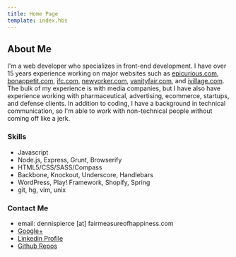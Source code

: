 ```yaml
---
title: Home Page
template: index.hbs
---
```


<section id="about">
<h2>About Me</h2>
<p>I'm a web developer who specializes in front-end development. I have over 15 years experience working on major websites such as <a href="http://www.epicurious.com" target="_blank">epicurious.com</a>, <a href="http://www.bonappetit.com" target="_blank">bonappetit.com</a>, <a href="http://www.ifc.com" target="_blank">ifc.com</a>, <a href="http://www.newyorker.com" target="_blank">newyorker.com</a>, <a href="http://www.vanityfair.com" target="_blank">vanityfair.com</a>,
and <a href="http://www.ivillage.com" target="_blank">ivillage.com</a>. The bulk of my experience is with media companies, but I have also have experience working with pharmaceutical, advertising, ecommerce, startups, and defense clients. In addition to coding, I have a background in technical communication, so I'm able to work with non-technical people without coming off like a jerk.</p> 
<h3>Skills</h3>
<ul>
<li>Javascript</li>
<li>Node.js, Express, Grunt, Browserify</li>
<li>HTML5/CSS/SASS/Compass</li>
<li>Backbone, Knockout, Underscore, Handlebars</li>
<li>WordPress, Play! Framework, Shopify, Spring</li>
<li>git, hg, vim, unix</li>
</ul>
<h3>Contact Me</h3>
<ul>
    <li>email: dennispierce [at] fairmeasureofhappiness.com</li>
    <li><a href="https://plus.google.com/+DennisPierce0?rel=author">Google+</a></li>
    <li><a href="https://www.linkedin.com/pub/dennis-pierce/2/411/482">Linkedin Profile</a></li>
    <li><a href="https://github.com/stubenbaines">Github Repos</a></li>
</ul>
</section>
